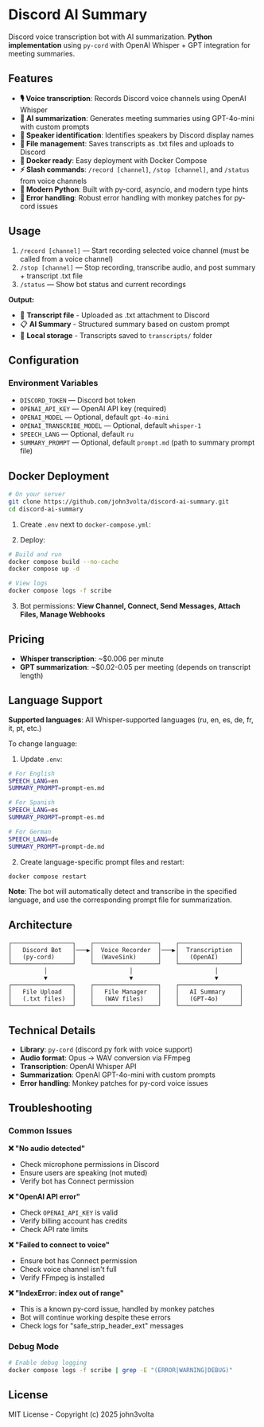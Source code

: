 # Discord AI Summary

Discord voice transcription bot with AI summarization. **Python implementation** using `py-cord` with OpenAI Whisper + GPT integration for meeting summaries.

## Features

- **🎙️ Voice transcription**: Records Discord voice channels using OpenAI Whisper
- **🤖 AI summarization**: Generates meeting summaries using GPT-4o-mini with custom prompts
- **👥 Speaker identification**: Identifies speakers by Discord display names
- **📁 File management**: Saves transcripts as .txt files and uploads to Discord
- **🐳 Docker ready**: Easy deployment with Docker Compose
- **⚡ Slash commands**: `/record [channel]`, `/stop [channel]`, and `/status` from voice channels
- **🐍 Modern Python**: Built with py-cord, asyncio, and modern type hints
- **🔧 Error handling**: Robust error handling with monkey patches for py-cord issues

## Usage

1. `/record [channel]` — Start recording selected voice channel (must be called from a voice channel)
2. `/stop [channel]` — Stop recording, transcribe audio, and post summary + transcript .txt file
3. `/status` — Show bot status and current recordings

**Output:**
- 📝 **Transcript file** - Uploaded as .txt attachment to Discord
- 📋 **AI Summary** - Structured summary based on custom prompt
- 💾 **Local storage** - Transcripts saved to `transcripts/` folder

## Configuration

### Environment Variables

- `DISCORD_TOKEN` — Discord bot token
- `OPENAI_API_KEY` — OpenAI API key (required)
- `OPENAI_MODEL` — Optional, default `gpt-4o-mini`
- `OPENAI_TRANSCRIBE_MODEL` — Optional, default `whisper-1`
- `SPEECH_LANG` — Optional, default `ru`
- `SUMMARY_PROMPT` — Optional, default `prompt.md` (path to summary prompt file)

## Docker Deployment

```bash
# On your server
git clone https://github.com/john3volta/discord-ai-summary.git
cd discord-ai-summary
```

1) Create `.env` next to `docker-compose.yml`:

2) Deploy:
```bash
# Build and run
docker compose build --no-cache
docker compose up -d

# View logs
docker compose logs -f scribe
```

3) Bot permissions: **View Channel, Connect, Send Messages, Attach Files, Manage Webhooks**

## Pricing

- **Whisper transcription**: ~$0.006 per minute
- **GPT summarization**: ~$0.02-0.05 per meeting (depends on transcript length)

## Language Support

**Supported languages**: All Whisper-supported languages (ru, en, es, de, fr, it, pt, etc.)

To change language:

1) Update `.env`:
```bash
# For English
SPEECH_LANG=en
SUMMARY_PROMPT=prompt-en.md

# For Spanish  
SPEECH_LANG=es
SUMMARY_PROMPT=prompt-es.md

# For German
SPEECH_LANG=de
SUMMARY_PROMPT=prompt-de.md
```

2) Create language-specific prompt files and restart:
```bash
docker compose restart
```

**Note**: The bot will automatically detect and transcribe in the specified language, and use the corresponding prompt file for summarization.

## Architecture

```
┌─────────────────┐    ┌──────────────────┐    ┌─────────────────┐
│   Discord Bot   │───▶│  Voice Recorder  │───▶│  Transcription  │
│   (py-cord)     │    │  (WaveSink)      │    │   (OpenAI)      │
└─────────────────┘    └──────────────────┘    └─────────────────┘
          │                       │                       │
          ▼                       ▼                       ▼
┌─────────────────┐    ┌──────────────────┐    ┌─────────────────┐
│   File Upload   │    │   File Manager   │    │   AI Summary    │
│   (.txt files)  │    │   (WAV files)    │    │   (GPT-4o)      │
└─────────────────┘    └──────────────────┘    └─────────────────┘
```

## Technical Details

- **Library**: `py-cord` (discord.py fork with voice support)
- **Audio format**: Opus → WAV conversion via FFmpeg
- **Transcription**: OpenAI Whisper API
- **Summarization**: OpenAI GPT-4o-mini with custom prompts
- **Error handling**: Monkey patches for py-cord voice issues

## Troubleshooting

### Common Issues

**❌ "No audio detected"**
- Check microphone permissions in Discord
- Ensure users are speaking (not muted)
- Verify bot has Connect permission

**❌ "OpenAI API error"**
- Check `OPENAI_API_KEY` is valid
- Verify billing account has credits
- Check API rate limits

**❌ "Failed to connect to voice"**
- Ensure bot has Connect permission
- Check voice channel isn't full
- Verify FFmpeg is installed

**❌ "IndexError: index out of range"**
- This is a known py-cord issue, handled by monkey patches
- Bot will continue working despite these errors
- Check logs for "safe_strip_header_ext" messages

### Debug Mode
```bash
# Enable debug logging
docker compose logs -f scribe | grep -E "(ERROR|WARNING|DEBUG)"
```

## License

MIT License - Copyright (c) 2025 john3volta
